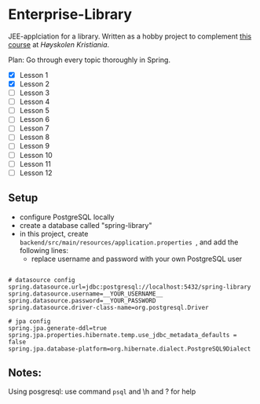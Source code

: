 # Enterprise-Library

JEE-applciation for a library. Written as a hobby project to complement 
[this course](https://github.com/arcuri82/testing_security_development_enterprise_systems) at _Høyskolen Kristiania_.
   

Plan: 
Go through every topic thoroughly in Spring.
- [X] Lesson 1
- [x] Lesson 2
- [ ] Lesson 3
- [ ] Lesson 4
- [ ] Lesson 5
- [ ] Lesson 6
- [ ] Lesson 7
- [ ] Lesson 8
- [ ] Lesson 9
- [ ] Lesson 10
- [ ] Lesson 11
- [ ] Lesson 12

## Setup 
* configure PostgreSQL locally
* create a database called "spring-library" 
* in this project, create `backend/src/main/resources/application.properties `, and add the following lines:
    * replace username and password with your own PostgreSQL user   
```

# datasource config
spring.datasource.url=jdbc:postgresql://localhost:5432/spring-library
spring.datasource.username=__YOUR_USERNAME__
spring.datasource.password=__YOUR_PASSWORD
spring.datasource.driver-class-name=org.postgresql.Driver

# jpa config
spring.jpa.generate-ddl=true
spring.jpa.properties.hibernate.temp.use_jdbc_metadata_defaults = false
spring.jpa.database-platform=org.hibernate.dialect.PostgreSQL9Dialect
```

## Notes: 
Using posgresql: 
use command `psql` and \h and \? for help
